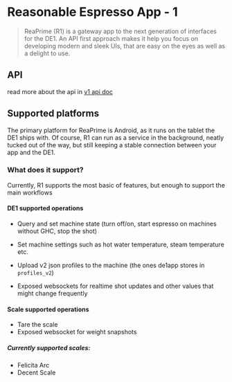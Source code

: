 # Reasonable Espresso App - 1 

> ReaPrime (R1) is a gateway app to the next generation of interfaces for the DE1. An API first approach makes it help you
> focus on developing modern and sleek UIs, that are easy on the eyes as well as a delight to use. 


## API
read more about the api in [v1 api doc](./api_v1.md)

## Supported platforms
The primary platform for ReaPrime is Android, as it runs on the tablet the DE1 ships with.
Of course, R1 can run as a service in the background, neatly tucked out of the way, but still keeping a stable
connection between your app and the DE1.

### What does it support?
Currently, R1 supports the most basic of features, but enough to support the main workflows

#### DE1 supported operations
- Query and set machine state (turn off/on, start espresso on machines without GHC, stop the shot)
- Set machine settings such as hot water temperature, steam temperature etc.
- Upload v2 json profiles to the machine (the ones de1app stores in `profiles_v2`)

- Exposed websockets for realtime shot updates and other values that might change frequently

#### Scale supported operations
- Tare the scale
- Exposed websocket for weight snapshots

##### Currently supported scales:
- Felicita Arc
- Decent Scale

